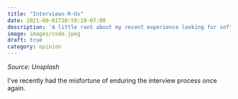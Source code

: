 ```yaml
---
title: "Interviews-R-Us"
date: 2021-09-01T20:59:19-07:00
description: 'A little rant about my recent experience looking for software engineering jobs.'
image: images/code.jpeg
draft: true
category: opinion
---
```


*Source: Unsplash*








I've recently had the misfortune of enduring the interview process once again.
